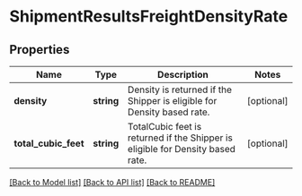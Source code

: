 # ShipmentResultsFreightDensityRate

## Properties
Name | Type | Description | Notes
------------ | ------------- | ------------- | -------------
**density** | **string** | Density is returned if the Shipper is eligible for Density based rate. | [optional] 
**total_cubic_feet** | **string** | TotalCubic feet is returned if the Shipper is eligible for Density based rate. | [optional] 

[[Back to Model list]](../../README.md#documentation-for-models) [[Back to API list]](../../README.md#documentation-for-api-endpoints) [[Back to README]](../../README.md)

